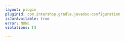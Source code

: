 ```yaml
---
layout: plugin
pluginId: com.intershop.gradle.javadoc-configuration
isJarAvailable: true
error: NONE
violations: []

---
```

